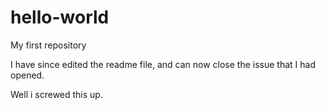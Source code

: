 # hello-world
My first repository

I have since edited the readme file, and can now close the issue that I had opened.

Well i screwed this up.
